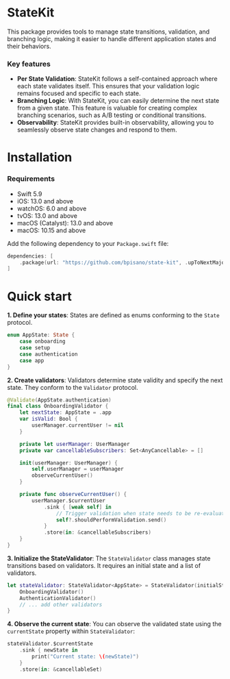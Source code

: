 # StateKit

This package provides tools to manage state transitions, validation, and branching logic, making it easier to handle different application states and their behaviors.

### Key features

- **Per State Validation**: StateKit follows a self-contained approach where each state validates itself. This ensures that your validation logic remains focused and specific to each state.
- **Branching Logic**: With StateKit, you can easily determine the next state from a given state. This feature is valuable for creating complex branching scenarios, such as A/B testing or conditional transitions.
- **Observability**: StateKit provides built-in observability, allowing you to seamlessly observe state changes and respond to them.


# Installation

### Requirements

- Swift 5.9
- iOS: 13.0 and above
- watchOS: 6.0 and above
- tvOS: 13.0 and above
- macOS (Catalyst): 13.0 and above
- macOS: 10.15 and above

Add the following dependency to your `Package.swift` file:

```swift
dependencies: [
    .package(url: "https://github.com/bpisano/state-kit", .upToNextMajor(from: "1.0.0"))
]
```

# Quick start

**1. Define your states**: States are defined as enums conforming to the `State` protocol.

```swift
enum AppState: State {
    case onboarding
    case setup
    case authentication
    case app
}
```

**2. Create validators**: Validators determine state validity and specify the next state. They conform to the `Validator` protocol.

```swift
@Validate(AppState.authentication)
final class OnboardingValidator {
    let nextState: AppState = .app
    var isValid: Bool {
        userManager.currentUser != nil
    }

    private let userManager: UserManager
    private var cancellableSubscribers: Set<AnyCancellable> = []

    init(userManager: UserManager) {
        self.userManager = userManager
        observeCurrentUser()
    }

    private func observeCurrentUser() {
        userManager.$currentUser
            .sink { [weak self] in
                // Trigger validation when state needs to be re-evaluated
                self?.shouldPerformValidation.send()
            }
            .store(in: &cancellableSubscribers)
    }
}
```

**3. Initialize the StateValidator**: The `StateValidator` class manages state transitions based on validators. It requires an initial state and a list of validators.

```swift
let stateValidator: StateValidator<AppState> = StateValidator(initialState: .onboarding) {
    OnboardingValidator()
    AuthenticationValidator()
    // ... add other validators
}
```

**4. Observe the current state**: You can observe the validated state using the `currentState` property within `StateValidator`:

```swift
stateValidator.$currentState
    .sink { newState in
        print("Current state: \(newState)")
    }
    .store(in: &cancellableSet)
```
